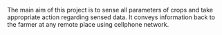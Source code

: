 The main aim of this project is to sense all parameters of crops and take appropriate action regarding sensed data. It conveys information back to the farmer at any remote place using cellphone network.

